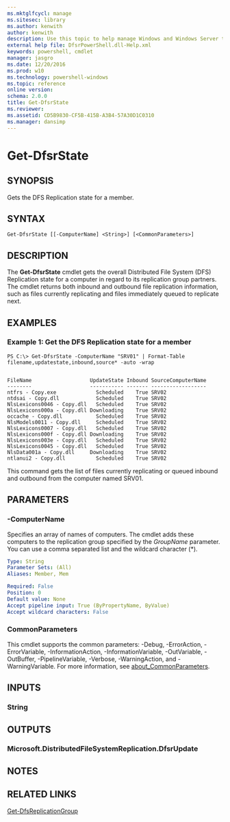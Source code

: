 ```yaml
---
ms.mktglfcycl: manage
ms.sitesec: library
ms.author: kenwith
author: kenwith
description: Use this topic to help manage Windows and Windows Server technologies with Windows PowerShell.
external help file: DfsrPowerShell.dll-Help.xml
keywords: powershell, cmdlet
manager: jasgro
ms.date: 12/20/2016
ms.prod: w10
ms.technology: powershell-windows
ms.topic: reference
online version: 
schema: 2.0.0
title: Get-DfsrState
ms.reviewer:
ms.assetid: CD5B9830-CF5B-415B-A3B4-57A30D1C0310
ms.manager: dansimp
---
```


# Get-DfsrState

## SYNOPSIS
Gets the DFS Replication state for a member.

## SYNTAX

```
Get-DfsrState [[-ComputerName] <String>] [<CommonParameters>]
```

## DESCRIPTION
The **Get-DfsrState** cmdlet gets the overall Distributed File System (DFS) Replication state for a computer in regard to its replication group partners.
The cmdlet returns both inbound and outbound file replication information, such as files currently replicating and files immediately queued to replicate next.

## EXAMPLES

### Example 1: Get the DFS Replication state for a member
```
PS C:\> Get-DfsrState -ComputerName "SRV01" | Format-Table filename,updatestate,inbound,source* -auto -wrap


FileName                   UpdateState Inbound SourceComputerName
--------                   ----------- ------- ------------------
ntfrs - Copy.exe             Scheduled    True SRV02
ntdsai - Copy.dll            Scheduled    True SRV02
NlsLexicons0046 - Copy.dll   Scheduled    True SRV02
NlsLexicons000a - Copy.dll Downloading    True SRV02
occache - Copy.dll           Scheduled    True SRV02
NlsModels0011 - Copy.dll     Scheduled    True SRV02
NlsLexicons0007 - Copy.dll   Scheduled    True SRV02
NlsLexicons000f - Copy.dll Downloading    True SRV02
NlsLexicons003e - Copy.dll   Scheduled    True SRV02
NlsLexicons0045 - Copy.dll   Scheduled    True SRV02
NlsData001a - Copy.dll     Downloading    True SRV02
ntlanui2 - Copy.dll          Scheduled    True SRV02
```

This command gets the list of files currently replicating or queued inbound and outbound from the computer named SRV01.

## PARAMETERS

### -ComputerName
Specifies an array of names of computers.
The cmdlet adds these computers to the replication group specified by the *GroupName* parameter.
You can use a comma separated list and the wildcard character (*).

```yaml
Type: String
Parameter Sets: (All)
Aliases: Member, Mem

Required: False
Position: 0
Default value: None
Accept pipeline input: True (ByPropertyName, ByValue)
Accept wildcard characters: False
```

### CommonParameters
This cmdlet supports the common parameters: -Debug, -ErrorAction, -ErrorVariable, -InformationAction, -InformationVariable, -OutVariable, -OutBuffer, -PipelineVariable, -Verbose, -WarningAction, and -WarningVariable. For more information, see [about_CommonParameters](http://go.microsoft.com/fwlink/?LinkID=113216).

## INPUTS

### String

## OUTPUTS

### Microsoft.DistributedFileSystemReplication.DfsrUpdate

## NOTES

## RELATED LINKS

[Get-DfsReplicationGroup](./Get-DfsReplicationGroup.md)

